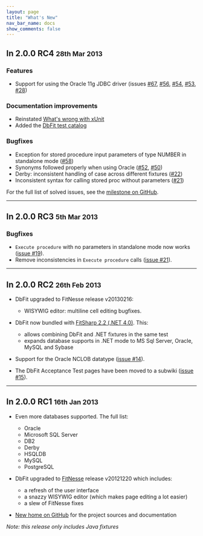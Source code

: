```yaml
---
layout: page
title: "What's New"
nav_bar_name: docs
show_comments: false
---
```

## In 2.0.0 RC4 <small>28th Mar 2013</small>

### Features

* Support for using the Oracle 11g JDBC driver (issues [#67](https://github.com/benilovj/dbfit/pull/67), [#56](https://github.com/benilovj/dbfit/pull/56), [#54](https://github.com/benilovj/dbfit/issues/54), [#53](https://github.com/benilovj/dbfit/issues/53), [#28](https://github.com/benilovj/dbfit/issues/28))

### Documentation improvements

* Reinstated [What's wrong with xUnit](http://benilovj.github.io/dbfit/docs/whats-wrong-with-xunit.html)
* Added the [DbFit test catalog](http://benilovj.github.io/dbfit/docs/writing-tests.html)

### Bugfixes

* Exception for stored procedure input parameters of type NUMBER in standalone mode ([#58](https://github.com/benilovj/dbfit/issues/58))
* Synonyms followed properly when using Oracle ([#52](https://github.com/benilovj/dbfit/pull/52), [#50](https://github.com/benilovj/dbfit/issues/50))
* Derby: inconsistent handling of case across different fixtures ([#22](https://github.com/benilovj/dbfit/issues/22))
* Inconsistent syntax for calling stored proc without parameters ([#21](https://github.com/benilovj/dbfit/issues/21))

For the full list of solved issues, see the [milestone on GitHub](https://github.com/benilovj/dbfit/issues?milestone=3&state=closed).

----

## In 2.0.0 RC3 <small>5th Mar 2013</small>

### Bugfixes

* `Execute procedure` with no parameters in standalone mode now works ([issue #19](https://github.com/benilovj/dbfit/issues/19)).
* Remove inconsistencies in `Execute procedure` calls ([issue #21](https://github.com/benilovj/dbfit/issues/21)).

----

## In 2.0.0 RC2 <small>26th Feb 2013</small>

 *  DbFit upgraded to FitNesse release v20130216:
     *  WISYWIG editor: multiline cell editing bugfixes.

 *  DbFit now bundled with [FitSharp 2.2 (.NET 4.0)](http://www.syterra.com/FitSharp.html). This:
     *  allows combining DbFit and .NET fixtures in the same test
     *  expands database supports in .NET mode to MS Sql Server, Oracle, MySQL and Sybase

 *  Support for the Oracle NCLOB datatype ([issue #14](https://github.com/benilovj/dbfit/issues/14)).

 *  The DbFit Acceptance Test pages have been moved to a subwiki ([issue #15](https://github.com/benilovj/dbfit/pull/15)).

----

## In 2.0.0 RC1 <small>16th Jan 2013</small>

 *  Even more databases supported. The full list:
     *  Oracle
     *  Microsoft SQL Server
     *  DB2
     *  Derby
     *  HSQLDB
     *  MySQL
     *  PostgreSQL

 *  DbFit upgraded to [FitNesse](http://fitnesse.org) release v20121220 which includes:
     *  a refresh of the user interface
     *  a snazzy WISYWIG editor (which makes page editing a lot easier)
     *  a slew of FitNesse fixes

 *  [New home on GitHub](https://benilovj.github.io/dbfit/) for the project sources and documentation

*Note: this release only includes Java fixtures*
